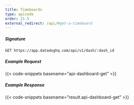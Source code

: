 ```yaml
---
title: Timeboards
type: apicode
order: 21.5
external_redirect: /api/#get-a-timeboard
---
```


##### Signature

`GET https://app.datadoghq.com/api/v1/dash/:dash_id`

##### Example Request

{{< code-snippets basename="api-dashboard-get" >}}

##### Example Response

{{< code-snippets basename="result.api-dashboard-get" >}}
